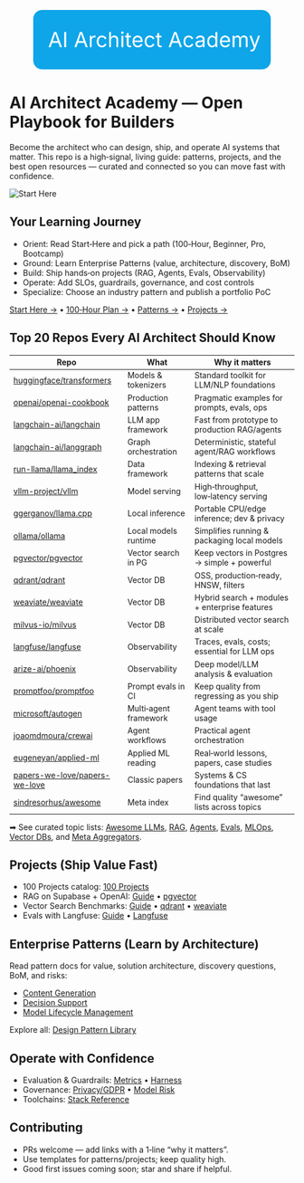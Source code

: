 <p align="center"><img src="assets/logo.svg" width="420" alt="AI Architect Academy"></p>

# AI Architect Academy — Open Playbook for Builders

Become the architect who can design, ship, and operate AI systems that matter. This repo is a high‑signal, living guide: patterns, projects, and the best open resources — curated and connected so you can move fast with confidence.

![Start Here](assets/start-here.svg)

## Your Learning Journey
- Orient: Read Start‑Here and pick a path (100‑Hour, Beginner, Pro, Bootcamp)
- Ground: Learn Enterprise Patterns (value, architecture, discovery, BoM)
- Build: Ship hands‑on projects (RAG, Agents, Evals, Observability)
- Operate: Add SLOs, guardrails, governance, and cost controls
- Specialize: Choose an industry pattern and publish a portfolio PoC

[Start Here →](START-HERE.md) • [100‑Hour Plan →](02-learning-paths/100-hour-ai-architect.md) • [Patterns →](01-design-patterns/README.md) • [Projects →](05-projects/rag-on-supabase.md)

## Top 20 Repos Every AI Architect Should Know
| Repo | What | Why it matters |
|---|---|---|
| [huggingface/transformers](https://github.com/huggingface/transformers) | Models & tokenizers | Standard toolkit for LLM/NLP foundations |
| [openai/openai-cookbook](https://github.com/openai/openai-cookbook) | Production patterns | Pragmatic examples for prompts, evals, ops |
| [langchain-ai/langchain](https://github.com/langchain-ai/langchain) | LLM app framework | Fast from prototype to production RAG/agents |
| [langchain-ai/langgraph](https://github.com/langchain-ai/langgraph) | Graph orchestration | Deterministic, stateful agent/RAG workflows |
| [run-llama/llama_index](https://github.com/run-llama/llama_index) | Data framework | Indexing & retrieval patterns that scale |
| [vllm-project/vllm](https://github.com/vllm-project/vllm) | Model serving | High‑throughput, low‑latency serving |
| [ggerganov/llama.cpp](https://github.com/ggerganov/llama.cpp) | Local inference | Portable CPU/edge inference; dev & privacy |
| [ollama/ollama](https://github.com/ollama/ollama) | Local models runtime | Simplifies running & packaging local models |
| [pgvector/pgvector](https://github.com/pgvector/pgvector) | Vector search in PG | Keep vectors in Postgres → simple + powerful |
| [qdrant/qdrant](https://github.com/qdrant/qdrant) | Vector DB | OSS, production‑ready, HNSW, filters |
| [weaviate/weaviate](https://github.com/weaviate/weaviate) | Vector DB | Hybrid search + modules + enterprise features |
| [milvus-io/milvus](https://github.com/milvus-io/milvus) | Vector DB | Distributed vector search at scale |
| [langfuse/langfuse](https://github.com/langfuse/langfuse) | Observability | Traces, evals, costs; essential for LLM ops |
| [arize-ai/phoenix](https://github.com/Arize-ai/phoenix) | Observability | Deep model/LLM analysis & evaluation |
| [promptfoo/promptfoo](https://github.com/promptfoo/promptfoo) | Prompt evals in CI | Keep quality from regressing as you ship |
| [microsoft/autogen](https://github.com/microsoft/autogen) | Multi‑agent framework | Agent teams with tool usage |
| [joaomdmoura/crewai](https://github.com/joaomdmoura/crewai) | Agent workflows | Practical agent orchestration |
| [eugeneyan/applied-ml](https://github.com/eugeneyan/applied-ml) | Applied ML reading | Real‑world lessons, papers, case studies |
| [papers-we-love/papers-we-love](https://github.com/papers-we-love/papers-we-love) | Classic papers | Systems & CS foundations that last |
| [sindresorhus/awesome](https://github.com/sindresorhus/awesome) | Meta index | Find quality “awesome” lists across topics |

➡ See curated topic lists: [Awesome LLMs](03-awesome/awesome-llms.md), [RAG](03-awesome/awesome-rag.md), [Agents](03-awesome/awesome-agents.md), [Evals](03-awesome/awesome-evals.md), [MLOps](03-awesome/awesome-mlops.md), [Vector DBs](03-awesome/awesome-vector-dbs.md), and [Meta Aggregators](03-awesome/awesome-aggregators.md).

## Projects (Ship Value Fast)
- 100 Projects catalog: [100 Projects](05-projects/100-projects.md)
- RAG on Supabase + OpenAI: [Guide](05-projects/rag-on-supabase.md) • [pgvector](https://github.com/pgvector/pgvector)
- Vector Search Benchmarks: [Guide](05-projects/vector-search-pgvector.md) • [qdrant](https://github.com/qdrant/qdrant) • [weaviate](https://github.com/weaviate/weaviate)
- Evals with Langfuse: [Guide](05-projects/evals-langfuse.md) • [Langfuse](https://github.com/langfuse/langfuse)

## Enterprise Patterns (Learn by Architecture)
Read pattern docs for value, solution architecture, discovery questions, BoM, and risks:
- [Content Generation](01-design-patterns/content-generation.md)
- [Decision Support](01-design-patterns/decision-support.md)
- [Model Lifecycle Management](01-design-patterns/model-lifecycle-management.md)

Explore all: [Design Pattern Library](01-design-patterns/README.md)

## Operate with Confidence
- Evaluation & Guardrails: [Metrics](07-evaluation/metrics.md) • [Harness](07-evaluation/eval-harness.md)
- Governance: [Privacy/GDPR](08-governance/privacy-gdpr.md) • [Model Risk](08-governance/model-risk.md)
- Toolchains: [Stack Reference](06-toolchains/stack-reference.md)

## Contributing
- PRs welcome — add links with a 1‑line “why it matters”.
- Use templates for patterns/projects; keep quality high.
- Good first issues coming soon; star and share if helpful.
